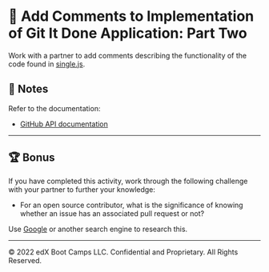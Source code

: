 # 📐 Add Comments to Implementation of Git It Done Application: Part Two

Work with a partner to add comments describing the functionality of the code found in [single.js](./Unsolved/assets/js/single.js).

## 📝 Notes

Refer to the documentation:

- [GitHub API documentation](https://docs.github.com/en/rest/overview/resources-in-the-rest-api)

---

## 🏆 Bonus

If you have completed this activity, work through the following challenge with your partner to further your knowledge:

- For an open source contributor, what is the significance of knowing whether an issue has an associated pull request or not?

Use [Google](https://www.google.com) or another search engine to research this.

---

© 2022 edX Boot Camps LLC. Confidential and Proprietary. All Rights Reserved.
